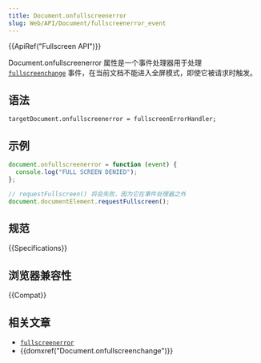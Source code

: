 ```yaml
---
title: Document.onfullscreenerror
slug: Web/API/Document/fullscreenerror_event
---
```


{{ApiRef("Fullscreen API")}}

Document.onfullscreenerror 属性是一个事件处理器用于处理 [`fullscreenchange`](/zh-CN/docs/Web/API/Document/fullscreenchange_event) 事件，在当前文档不能进入全屏模式，即使它被请求时触发。

## 语法

```plain
targetDocument.onfullscreenerror = fullscreenErrorHandler;
```

## 示例

```js
document.onfullscreenerror = function (event) {
  console.log("FULL SCREEN DENIED");
};

// requestFullscreen() 将会失败，因为它在事件处理器之外
document.documentElement.requestFullscreen();
```

## 规范

{{Specifications}}

## 浏览器兼容性

{{Compat}}

## 相关文章

- [`fullscreenerror`](/zh-CN/docs/Web/API/Document/fullscreenerror_event)
- {{domxref("Document.onfullscreenchange")}}
